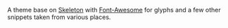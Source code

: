 A theme base on [Skeleton](http://getskeleton.com/) with
[Font-Awesome](http://fortawesome.github.io/Font-Awesome/) for glyphs and a few
other snippets taken from various places.
